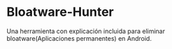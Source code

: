 # Bloatware-Hunter
Una herramienta con explicación incluida para eliminar bloatware(Aplicaciones permanentes) en Android.

